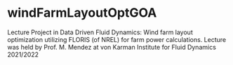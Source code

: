 # windFarmLayoutOptGOA
Lecture Project in Data Driven Fluid Dynamics: Wind farm layout optimization utilizing FLORIS (of NREL) for farm power calculations. Lecture was held by Prof. M. Mendez at von Karman Institute for Fluid Dynamics 2021/2022
